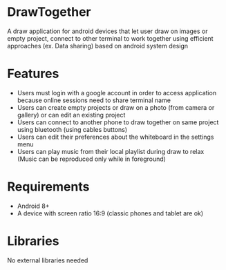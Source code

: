 # DrawTogether
A draw application for android devices that let user draw on images or empty project, connect to other terminal to work together using efficient approaches (ex. Data sharing) based on android system design 

# Features
- Users must login with a google account in order to access application because online sessions need to share terminal name
- Users can create empty projects or draw on a photo (from camera or gallery) or can edit an existing project
- Users can connect to another phone to draw together on same project using bluetooth (using cables buttons)
- Users can edit their preferences about the whiteboard in the settings menu
- Users can play music from their local playlist during draw to relax (Music can be reproduced only while in foreground)

# Requirements
 - Android 8+
 - A device with screen ratio 16:9 (classic phones and tablet are ok)
 
# Libraries
No external libraries needed
